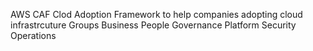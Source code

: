 AWS CAF
Clod Adoption Framework to help companies adopting cloud infrastrcuture 
  Groups
    Business
    People
    Governance
    Platform
    Security
    Operations 

